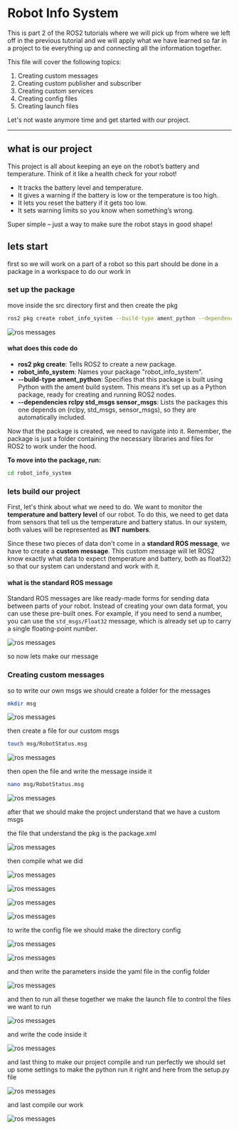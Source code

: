# Robot Info System

This is part 2 of the ROS2 tutorials where we will pick up from where we left off in the previous tutorial and we will apply what we have learned so far in a project to tie everything up and connecting all the information together.

This file will cover the following topics:

1. Creating custom messages
2. Creating custom publisher and subscriber
3. Creating custom services
4. Creating config files
5. Creating launch files

Let's not waste anymore time and get started with our project.

---

## what is our project

This project is all about keeping an eye on the robot’s battery and temperature. Think of it like a health check for your robot!

* It tracks the battery level and temperature.
* It gives a warning if the battery is low or the temperature is too high.
* It lets you reset the battery if it gets too low.
* It sets warning limits so you know when something’s wrong.

Super simple – just a way to make sure the robot stays in good shape!

## lets start

first so we will work on a part of a robot so this part should be done in a package in a workspace to do our work in

### set up the package

move inside the src directory first and then create the pkg

```bash
ros2 pkg create robot_info_system --build-type ament_python --dependencies rclpy std_msgs sensor_msgs
```

![ros messages](images/pkg_creation.png)

#### what does this code do

* **ros2 pkg create**: Tells ROS2 to create a new package.
* **robot_info_system**: Names your package "robot_info_system".
* **--build-type ament_python**:  Specifies that this package is built using Python with the ament build system. This means it’s set up as a Python package, ready for creating and running ROS2 nodes.
* **--dependencies rclpy std_msgs sensor_msgs**: Lists the packages this one depends on (rclpy, std_msgs, sensor_msgs), so they are automatically included.

Now that the package is created, we need to navigate into it. Remember, the package is just a folder containing the necessary libraries and files for ROS2 to work under the hood.

**To move into the package, run:**

```bash
cd robot_info_system 
```

### lets build our project

First, let's think about what we need to do. We want to monitor the **temperature and battery level** of our robot. To do this, we need to get data from sensors that tell us the temperature and battery status. In our system, both values will be represented as **INT numbers**.

Since these two pieces of data don't come in a **standard ROS message**, we have to create a **custom message**. This custom message will let ROS2 know exactly what data to expect (temperature and battery, both as float32) so that our system can understand and work with it.

#### what is the standard ROS message

Standard ROS messages are like ready-made forms for sending data between parts of your robot. Instead of creating your own data format, you can use these pre-built ones. For example, if you need to send a number, you can use the `std_msgs/Float32` message, which is already set up to carry a single floating-point number.

![ros messages](images/ros2_topics_workflow_image.png)

so now lets make our message

### Creating custom messages

so to write our own msgs we should create a folder for the messages

```bash
mkdir msg
```
![ros messages](images/msg_directory.png)

then create a file for our custom msgs 

```bash
touch msg/RobotStatus.msg
```
![ros messages](images/image.png)

then open the file and write the message inside it 

```bash
nano msg/RobotStatus.msg
```
![ros messages](images/image%20copy.png)

after that we should make the project understand that we have a custom msgs 

the file that understand the pkg is the package.xml 

![ros messages](images/image%20copy%202.png)

then compile what we did 

![ros messages](images/image%20copy%203.png)


![ros messages](images/image%20copy%204.png)

![ros messages](images/image%20copy%205.png)


![ros messages](images/image%20copy%206.png)

to write the config file we should make the directory config 

![ros messages](images/image%20copy%207.png)

![ros messages](images/image%20copy%208.png)

and then write the parameters inside the yaml file in the config folder 

![ros messages](images/image%20copy%209.png)

and then to run all these together we make the launch file to control the files we want to run 

![ros messages](images/image%20copy%2010.png)

and write the code inside it 

![ros messages](images/image%20copy%2011.png)

and last thing to make our project compile and run perfectly we should set up some settings to make the python run it right 
and here from the setup.py file 

![ros messages](images/image%20copy%2012.png)

and last compile our work 

![ros messages](images/image%20copy%2013.png)



















